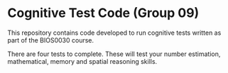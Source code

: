# Cognitive Test Code (Group 09)

This repository contains code developed to run cognitive tests written as part of the BIOS0030 course.

There are four tests to complete. These will test your number estimation, mathematical, memory and spatial reasoning skills.

